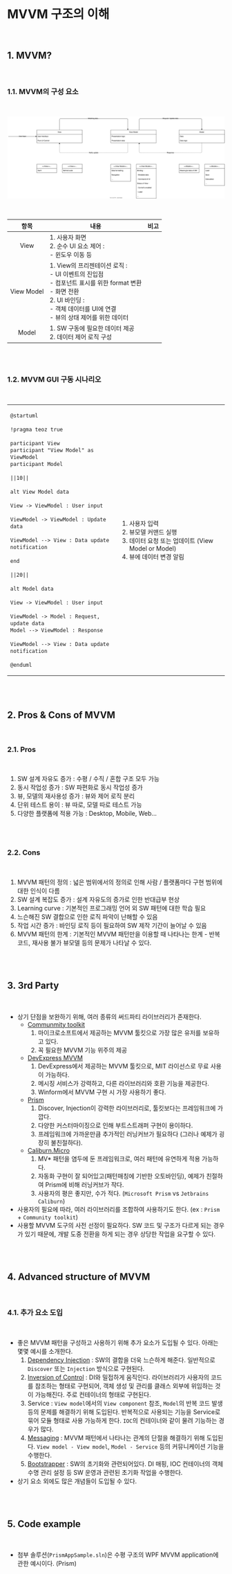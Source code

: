 # MVVM 구조의 이해

<br>

## 1. MVVM?

<br>

### 1.1. MVVM의 구성 요소

<br>

![mvvmpatternimage](./Images/MVVM%20pattern.svg)

<br>

|항목|내용|비고|
|:---:|---|---|
|View|1. 사용자 화면<br>2. 순수 UI 요소 제어 : <br> - 윈도우 이동 등||
|View Model|1. View의 프리젠테이션 로직 : <br> - UI 이벤트의 진입점<br> - 컴포넌트 표시를 위한 format 변환<br> - 화면 전환<br>2. UI 바인딩 : <br> - 객체 데이터를 UI에 연결<br> - 뷰의 상태 제어를 위한 데이터||
|Model|1. SW 구동에 필요한 데이터 제공<br>2. 데이터 제어 로직 구성||

<br><br>

### 1.2. MVVM GUI 구동 시나리오

<br>

<table>
<td>

```plantuml
@startuml

!pragma teoz true

participant View
participant "View Model" as ViewModel
participant Model

||10||

alt View Model data

View -> ViewModel : User input

ViewModel -> ViewModel : Update data

ViewModel --> View : Data update notification

end

||20||

alt Model data

View -> ViewModel : User input

ViewModel -> Model : Request, update data
Model --> ViewModel : Response

ViewModel --> View : Data update notification

@enduml
```
</td>
<td>

1. 사용자 입력
2. 뷰모델 커맨드 실행
3. 데이터 요청 또는 업데이트 
    (View Model or Model)
4. 뷰에 데이터 변경 알림
</td>
</table>

<br><br>

## 2. Pros & Cons of MVVM

<br>

### 2.1. Pros

<br>

1. SW 설계 자유도 증가 : 수평 / 수직 / 혼합 구조 모두 가능
2. 동시 작업성 증가 : SW 파편화로 동시 작업성 증가
3. 뷰, 모델의 재사용성 증가 : 뷰와 제어 로직 분리
4. 단위 테스트 용이 : 뷰 따로, 모델 따로 테스트 가능
5. 다양한 플랫폼에 적용 가능 : Desktop, Mobile, Web...

<br><br>

### 2.2. Cons

<br>

1. MVVM 패턴의 정의 : 넓은 범위에서의 정의로 인해 사람 / 플랫폼마다 구현 범위에 대한 인식이 다름
2. SW 설계 복잡도 증가 : 설계 자유도의 증가로 인한 반대급부 현상
3. Learning curve : 기본적인 프로그래밍 언어 외 SW 패턴에 대한 학습 필요
4. 느슨해진 SW 결합으로 인한 로직 파악이 난해할 수 있음
5. 작업 시간 증가 : 바인딩 로직 등이 필요하여 SW 제작 기간이 늘어날 수 있음
6. MVVM 패턴의 한계 : 기본적인 MVVM 패턴만을 이용할 때 나타나는 한계 - 반복 코드, 재사용 불가 뷰모델 등의 문제가 나타날 수 있다.

<br><br>

## 3. 3rd Party 

<br>

- 상기 단점을 보완하기 위해, 여러 종류의 써드파티 라이브러리가 존재한다.
    - [Communmity toolkit](https://learn.microsoft.com/ko-kr/dotnet/communitytoolkit/mvvm/)
        1. 마이크로소프트에서 제공하는 MVVM 툴킷으로 가장 많은 유저를 보유하고 있다.
        2. 꼭 필요한 MVVM 기능 위주의 제공
    - [DevExpress MVVM](https://docs.devexpress.com/WPF/15112/mvvm-framework)
        1. DevExpress에서 제공하는 MVVM 툴킷으로, MIT 라이선스로 무료 사용이 가능하다.
        2. 메시징 서비스가 강력하고, 다른 라이브러리와 호환 기능을 제공한다.
        3. Winform에서 MVVM 구현 시 가장 사용하기 좋다.
    - [Prism](https://prismlibrary.com/docs/index.html)
        1. Discover, Injection이 강력한 라이브러리로, 툴킷보다는 프레임워크에 가깝다.
        2. 다양한 커스터마이징으로 인해 부트스트래퍼 구현이 용이하다.
        3. 프레임워크에 가까운만큼 추가적인 러닝커브가 필요하다 (그러나 예제가 굉장히 불친절하다).
    - [Caliburn.Micro](https://github.com/Caliburn-Micro/Caliburn.Micro)
        1. MV* 패턴을 염두에 둔 프레임워크로, 여러 패턴에 유연하게 적용 가능하다.
        2. 자동화 구현이 잘 되어있고(패턴매칭에 기반한 오토바인딩), 예제가 친절하여 Prism에 비해 러닝커브가 작다.
        3. 사용자의 평은 좋지만, 수가 적다. (`Microsoft Prism` vs `Jetbrains Caliburn`)
- 사용자의 필요에 따라, 여러 라이브러리를 조합하여 사용하기도 한다. (ex : `Prism` + `Community toolkit`)
- 사용할 MVVM 도구의 사전 선정이 필요하다. SW 코드 및 구조가 다르게 되는 경우가 있기 때문에, 개발 도중 전환을 하게 되는 경우 상당한 작업을 요구할 수 있다.

<br><br>

## 4. Advanced structure of MVVM

<br>

### 4.1. 추가 요소 도입

<br>

- 좋은 MVVM 패턴을 구성하고 사용하기 위해 추가 요소가 도입될 수 있다. 아래는 몇몇 예시를 소개한다.
    1. [Dependency Injection](https://ko.wikipedia.org/wiki/%EC%9D%98%EC%A1%B4%EC%84%B1_%EC%A3%BC%EC%9E%85) : SW의 결합을 더욱 느슨하게 해준다. 일반적으로 `Discover` 또는 `Injection` 방식으로 구현된다.
    2. [Inversion of Control](https://en.wikipedia.org/wiki/Inversion_of_control) : DI와 밀접하게 움직인다. 라이브러리가 사용자의 코드를 참조하는 형태로 구현되어, 객체 생성 및 관리를 클래스 외부에 위임하는 것이 가능해진다. 주로 컨테이너의 형태로 구현된다.
    3. Service : `View model`에서의 `View component` 참조, `Model`의 반복 코드 발생 등의 문제를 해결하기 위해 도입된다. 반복적으로 사용되는 기능을 Service로 묶어 모듈 형태로 사용 가능하게 한다. `IOC`의 컨테이너와 같이 물려 기능하는 경우가 많다.
    4. [Messaging](https://learn.microsoft.com/en-us/dotnet/communitytoolkit/mvvm/messenger) : MVVM 패턴에서 나타나는 관계의 단절을 해결하기 위해 도입된다. `View model - View model`, `Model - Service` 등의 커뮤니케이션 기능을 수행한다.
    5. [Bootstrapper](https://en.wikipedia.org/wiki/Bootstrapping) : SW의 초기화와 관련되어있다. DI 매핑, IOC 컨테이너의 객체 수명 관리 설정 등 SW 운영과 관련된 초기화 작업을 수행한다.
- 상기 요소 외에도 많은 개념들이 도입될 수 있다.

<br><br>

## 5. Code example

<br>

- 첨부 솔루션(`PrismAppSample.sln`)은 수평 구조의 WPF MVVM application에 관한 예시이다. (Prism)